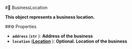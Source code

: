 #🔮 BusinessLocation

**This object represents a business location.**

##⚙️ Properties

- **`address`** (**`str`** ): **Address of the business**
- **`location`** (**[Location](Location.md)** ): **Optional. Location of the business**
